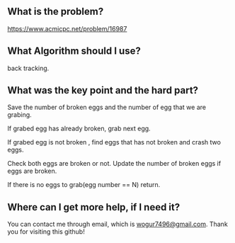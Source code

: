 ## What is the problem?

<https://www.acmicpc.net/problem/16987>

## What Algorithm should I use?

back tracking.

## What was the key point and the hard part?

Save the number of broken eggs and the number of egg that we are grabing.

If grabed egg has already broken, grab next egg.

If grabed egg is not broken , find eggs that has not broken and crash two eggs.

Check both eggs are broken or not. Update the number of broken eggs if eggs are broken.

If there is no eggs to grab(egg number == N) return.

## Where can I get more help, if I need it?

You can contact me through email, which is wogur7496@gmail.com.
Thank you for visiting this github!

